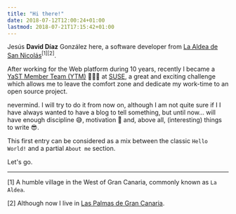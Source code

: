 ```yaml
---
title: "Hi there!"
date: 2018-07-12T12:00:24+01:00
lastmod: 2018-07-21T17:15:42+01:00 
---
```


Jesús **David Díaz** González here, a software developer from [La
Aldea de San
Nicolás](https://www.google.es/maps/place/La+Aldea+de+San+Nicol%C3%A1s,+Las+Palmas/@27.945466,-15.8544958,12z/data=!3m1!4b1!4m5!3m4!1s0xc4062a9c0e6e8f9:0x40340f3be4d1420!8m2!3d27.9822218!4d-15.7793741)<sup>[1][2]</sup>.

After working for the Web platform during 10 years, recently I became a [YaST
Member Team (YTM)](https://github.com/orgs/yast/people) :clap::clap::clap: at
[SUSE](https://www.suse.com), a great and exciting challenge which allows me
to leave the comfort zone and dedicate my work-time to an open source project.

nevermind. I will try to do it from now on, although I am not quite sure if I
I have always wanted to have a blog to tell something, but until now...
will have enough discipline :sweat_smile:, motivation :muscle: and, above
all, (interesting) things to write :sunglasses:.

This first entry can be considered as a mix between the classic `Hello World!`
and a partial `About me` section.

Let's go.

---

[1] A humble village in the West of Gran Canaria, commonly known as `La Aldea`.

[2] Although now I live in [Las Palmas de Gran
Canaria](https://www.google.es/maps/place/Las+Palmas+de+Gran+Canaria,+Las+Palmas/@28.1173563,-15.4746366,13z/data=!3m1!4b1!4m5!3m4!1s0xc40950e91c097d1:0xab36b5ac5338ba65!8m2!3d28.1235459!4d-15.436257://www.google.es/maps/place/Las+Palmas+de+Gran+Canaria,+Las+Palmas/@28.1173563,-15.4746366,13z/data=!3m1!4b1!4m5!3m4!1s0xc40950e91c097d1:0xab36b5ac5338ba65!8m2!3d28.1235459!4d-15.4362574).

